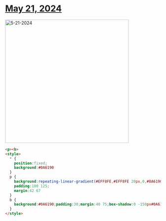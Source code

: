 # [May 21, 2024](https://cssbattle.dev/play/z470uBrfTlRW55Bb6uYn)

<img src="https://firebasestorage.googleapis.com/v0/b/cssbattleapp.appspot.com/o/user%2Fummd3POvEDfFyeFvVdOMG3OOrwE2%2Ftargets%2Ftarget_KHVu2a1@2x.png?alt=media" width="400" alt="5-21-2024" />

```html
<p><b>
<style>
  * {
    position:fixed;
    background:#0A6190
  }
  p {
    background:repeating-linear-gradient(#EFF8FE,#EFF8FE 20px,0,#0A6190 30px);
    padding:100 125;
    margin:42 67
  }
  b {
    background:#0A6190;padding:30;margin:40 75;box-shadow:0 -150px#0A6190,-210px -150px#0A6190,-210px 0#0A6190
  }
</style>
```
